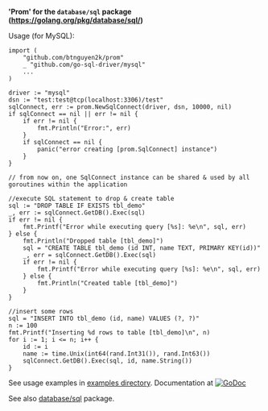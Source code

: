 **'Prom' for the `database/sql` package (https://golang.org/pkg/database/sql/)**

Usage (for MySQL):

```golang
import (
	"github.com/btnguyen2k/prom"
	_ "github.com/go-sql-driver/mysql"
	...
)

driver := "mysql"
dsn := "test:test@tcp(localhost:3306)/test"
sqlConnect, err := prom.NewSqlConnect(driver, dsn, 10000, nil)
if sqlConnect == nil || err != nil {
    if err != nil {
	    fmt.Println("Error:", err)
	}
	if sqlConnect == nil {
		panic("error creating [prom.SqlConnect] instance")
	}
}

// from now on, one SqlConnect instance can be shared & used by all goroutines within the application

//execute SQL statement to drop & create table
sql := "DROP TABLE IF EXISTS tbl_demo"
_, err := sqlConnect.GetDB().Exec(sql)
if err != nil {
    fmt.Printf("Error while executing query [%s]: %e\n", sql, err)
} else {
    fmt.Println("Dropped table [tbl_demo]")
    sql = "CREATE TABLE tbl_demo (id INT, name TEXT, PRIMARY KEY(id))"
    _, err = sqlConnect.GetDB().Exec(sql)
	if err != nil {
	    fmt.Printf("Error while executing query [%s]: %e\n", sql, err)
    } else {
	    fmt.Println("Created table [tbl_demo]")
	}
}

//insert some rows
sql = "INSERT INTO tbl_demo (id, name) VALUES (?, ?)"
n := 100
fmt.Printf("Inserting %d rows to table [tbl_demo]\n", n)
for i := 1; i <= n; i++ {
    id := i
	name := time.Unix(int64(rand.Int31()), rand.Int63())
	sqlConnect.GetDB().Exec(sql, id, name.String())
}
```

See usage examples in [examples directory](examples/). Documentation at [![GoDoc](https://godoc.org/github.com/btnguyen2k/prom?status.svg)](https://godoc.org/github.com/btnguyen2k/prom#SqlConnect)

See also [database/sql](https://golang.org/pkg/database/sql/) package.
